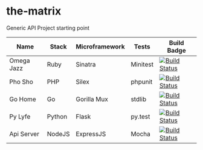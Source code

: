 # the-matrix
Generic API Project starting point

Name | Stack | Microframework | Tests | Build Badge
-- | -- | -- | -- | --
Omega Jazz | Ruby | Sinatra | Minitest | [![Build Status](https://travis-ci.org/ihsw/omega-jazz.svg?branch=master)](https://travis-ci.org/ihsw/omega-jazz)
Pho Sho | PHP | Silex | phpunit | [![Build Status](https://travis-ci.org/ihsw/pho-sho.svg?branch=master)](https://travis-ci.org/ihsw/pho-sho)
Go Home | Go | Gorilla Mux | stdlib | [![Build Status](https://travis-ci.org/ihsw/go-home.svg?branch=master)](https://travis-ci.org/ihsw/go-home)
Py Lyfe | Python | Flask | py.test | [![Build Status](https://travis-ci.org/ihsw/py-lyfe.svg?branch=master)](https://travis-ci.org/ihsw/py-lyfe)
Api Server | NodeJS | ExpressJS | Mocha | [![Build Status](https://travis-ci.org/ihsw/api-server.svg?branch=master)](https://travis-ci.org/ihsw/api-server)
